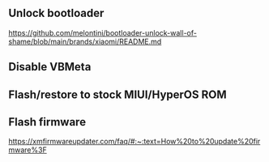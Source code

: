 
## Unlock bootloader
https://github.com/melontini/bootloader-unlock-wall-of-shame/blob/main/brands/xiaomi/README.md

## Disable VBMeta


## Flash/restore to stock MIUI/HyperOS ROM


## Flash firmware
https://xmfirmwareupdater.com/faq/#:~:text=How%20to%20update%20firmware%3F
